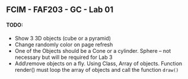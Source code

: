 ## FCIM - FAF203 - GC - Lab 01

#### TODO:

- Show 3 3D objects (cube or a pyramid)
- Change randomly color on page refresh
- One of the Objects should be a Cone or a cylinder. Sphere – not necessary but will be required for Lab 3
- Add\remove objects on a fly. Using Class, Array of objects. Function render() must loop the array of objects and call the function `draw()`
